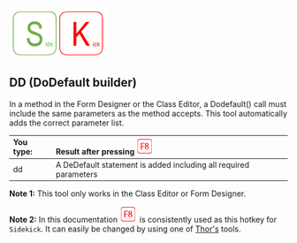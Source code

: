 [![Sidekick](Images/SKLogo.png)](../README.md)

## DD (DoDefault builder)

In a method in the Form Designer or the Class Editor, a Dodefault() call must include the same parameters as the method accepts. This tool automatically adds the correct parameter list.

| You type:                |        Result after pressing ![`F8`](Images/F8.png)          |
|:-------------------------|:----------------------------------------------------------|
| dd                     | A DeDefault statement is added including all required parameters|
 
**Note 1:** This tool only works in the Class Editor or Form Designer.

**Note 2:** In this documentation ![`F8`](Images/F8.png) is consistently used as this hotkey for `Sidekick`. It can easily be changed by using one of [Thor's](https://github.com/VFPX/Thor) tools. 

